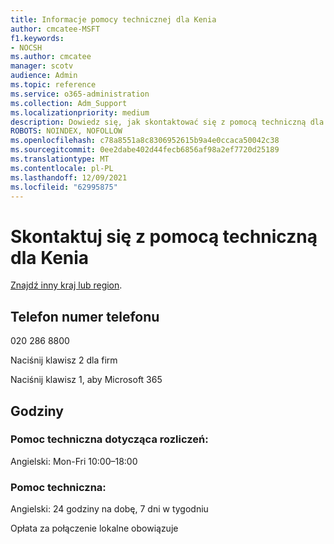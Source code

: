 ```yaml
---
title: Informacje pomocy technicznej dla Kenia
author: cmcatee-MSFT
f1.keywords:
- NOCSH
ms.author: cmcatee
manager: scotv
audience: Admin
ms.topic: reference
ms.service: o365-administration
ms.collection: Adm_Support
ms.localizationpriority: medium
description: Dowiedz się, jak skontaktować się z pomocą techniczną dla swojego kraju lub regionu.
ROBOTS: NOINDEX, NOFOLLOW
ms.openlocfilehash: c78a8551a8c8306952615b9a4e0ccaca50042c38
ms.sourcegitcommit: 0ee2dabe402d44fecb6856af98a2ef7720d25189
ms.translationtype: MT
ms.contentlocale: pl-PL
ms.lasthandoff: 12/09/2021
ms.locfileid: "62995875"
---
```

# <a name="contact-support-for-kenya"></a>Skontaktuj się z pomocą techniczną dla Kenia

[Znajdź inny kraj lub region](../get-help-support.md).

## <a name="phone-number"></a>Telefon numer telefonu
020 286 8800

Naciśnij klawisz 2 dla firm

Naciśnij klawisz 1, aby Microsoft 365

## <a name="hours"></a>Godziny
### <a name="billing-support"></a>Pomoc techniczna dotycząca rozliczeń:

Angielski: Mon-Fri 10:00–18:00

### <a name="technical-support"></a>Pomoc techniczna:

Angielski: 24 godziny na dobę, 7 dni w tygodniu

Opłata za połączenie lokalne obowiązuje
